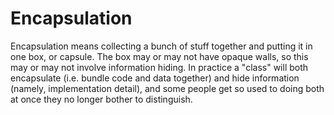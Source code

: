 # Encapsulation
Encapsulation means collecting a bunch of stuff together and putting it in one box, or capsule. The box may or may not have opaque walls, so this may or may not involve information hiding. In practice a "class" will both encapsulate (i.e. bundle code and data together) and hide information (namely, implementation detail), and some people get so used to doing both at once they no longer bother to distinguish.
